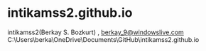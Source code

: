 # intikamss2.github.io
intikamss2(Berkay S. Bozkurt) , berkay_9@windowslive.com
C:\Users\berka\OneDrive\Documents\GitHub\intikamss2.github.io